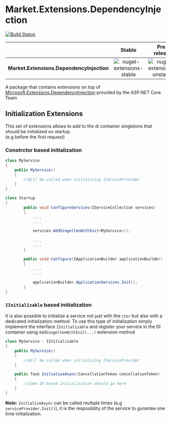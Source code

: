 # Market.Extensions.DependencyInjection

[![Build Status](https://travis-ci.org/market-group/DependencyInjection.Extensions.svg?branch=master)](https://travis-ci.org/market-group/DependencyInjection.Extensions)

|                                            |                Stable                                                                                     |                                                       Pre-release                                           |                                   Downloads                                                             |
| -----------------------------------------: | :-------------------------------------------------------------------------------------------------------: | :---------------------------------------------------------------------------------------------------------: | :-----------------------------------------------------------------------------------------------------: |
| **Market.Extensions.DependencyInjection**  |     ![nuget-extensions-stable](https://img.shields.io/nuget/v/Market.Extensions.DependencyInjection.svg)  | ![nuget-extensions-unstable](https://img.shields.io/nuget/vpre/Market.Extensions.DependencyInjection.svg)   | ![nuget-extensions-unstable](https://img.shields.io/nuget/dt/Market.Extensions.DependencyInjection.svg) |


A package that contains extensions on top of [Microsoft.Extensions.DependencyInjection](https://github.com/aspnet/DependencyInjection) provided by the ASP.NET Core Team

## Initialization Extensions

This set of extensions allows to add to the di container singletons that should be initialized on startup.   
(e.g before the first request)

### Constrctor based initialization

```csharp
class MyService
{
    public MyService()
    {
        //Will be called when initializing IServiceProvider
    }
}

class Startup
{
        public void ConfigureServices(IServiceCollection services)
        {
            ....
            ....

            services.AddSingeltonWithInit<MyService>();
            
            ....
            ....
        }

        public void Configure(IApplicationBuilder applicationBuilder)
        {
            ....
            ....

            applicationBuilder.ApplicationServices.Init();
        }
}
```

### `IInitializable` based initialization

It is also possible to initialize a service not just with the `ctor` but also with a dedicated initialization method.
To use this type of initialization simply implement the interface `IInitializable` and register your service in the DI container using 
`AddSingeltonWithInit(...)` extension method

```csharp
class MyService : IInitializable
{
    public MyService()
    {
        //Will be called when initializing IServiceProvider
    }

    public Task InitializeAsync(CancellationToken cancellationToken)
    {
        //Some IO based initialization should go here
    }
}
```

**Note:** `InitializeAsync` can be called multiple times (e.g `serviceProvider.Init()`), it is the resposiblity of the service to gurantee one time initialization.
